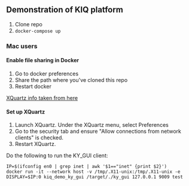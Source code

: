 ## Demonstration of KIQ platform

1. Clone repo
2. `docker-compose up`

### Mac users

#### Enable file sharing in Docker
1. Go to docker preferences
2. Share the path where you've cloned this repo
3. Restart docker

[XQuartz info taken from here](https://gist.github.com/paul-krohn/e45f96181b1cf5e536325d1bdee6c949)
#### Set up XQuartz
1. Launch XQuartz. Under the XQuartz menu, select Preferences
2. Go to the security tab and ensure "Allow connections from network clients" is checked.
3. Restart XQuartz.

Do the following to run the KY_GUI client:
```
IP=$(ifconfig en0 | grep inet | awk '$1=="inet" {print $2}')
docker run -it --network host -v /tmp/.X11-unix:/tmp/.X11-unix -e DISPLAY=$IP:0 kiq_demo_ky_gui /target/./ky_gui 127.0.0.1 9009 test
```
